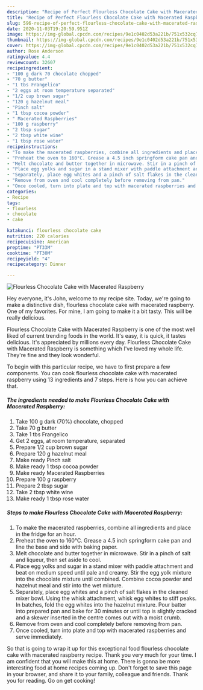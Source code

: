 ```yaml
---
description: "Recipe of Perfect Flourless Chocolate Cake with Macerated Raspberry"
title: "Recipe of Perfect Flourless Chocolate Cake with Macerated Raspberry"
slug: 596-recipe-of-perfect-flourless-chocolate-cake-with-macerated-raspberry
date: 2020-11-03T19:20:59.951Z
image: https://img-global.cpcdn.com/recipes/9e1c0402d53a221b/751x532cq70/flourless-chocolate-cake-with-macerated-raspberry-recipe-main-photo.jpg
thumbnail: https://img-global.cpcdn.com/recipes/9e1c0402d53a221b/751x532cq70/flourless-chocolate-cake-with-macerated-raspberry-recipe-main-photo.jpg
cover: https://img-global.cpcdn.com/recipes/9e1c0402d53a221b/751x532cq70/flourless-chocolate-cake-with-macerated-raspberry-recipe-main-photo.jpg
author: Rose Anderson
ratingvalue: 4.4
reviewcount: 32607
recipeingredient:
- "100 g dark 70 chocolate chopped"
- "70 g butter"
- "1 tbs Frangelico"
- "2 eggs at room temperature separated"
- "1/2 cup brown sugar"
- "120 g hazelnut meal"
- "Pinch salt"
- "1 tbsp cocoa powder"
- " Macerated Raspberries"
- "100 g raspberry"
- "2 tbsp sugar"
- "2 tbsp white wine"
- "1 tbsp rose water"
recipeinstructions:
- "To make the macerated raspberries, combine all ingredients and place in the fridge for an hour."
- "Preheat the oven to 160°C. Grease a 4.5 inch springform cake pan and line the base and side with baking paper."
- "Melt chocolate and butter together in microwave. Stir in a pinch of salt and liqueur, then set aside to cool."
- "Place egg yolks and sugar in a stand mixer with paddle attachment and beat on medium speed until pale and creamy. Stir the egg yolk mixture into the chocolate mixture until combined. Combine cocoa powder and hazelnut meal and stir into the wet mixture."
- "Separately, place egg whites and a pinch of salt flakes in the cleaned mixer bowl. Using the whisk attachment, whisk egg whites to stiff peaks. In batches, fold the egg whites into the hazelnut mixture. Pour batter into prepared pan and bake for 30 minutes or until top is slightly cracked and a skewer inserted in the centre comes out with a moist crumb."
- "Remove from oven and cool completely before removing from pan."
- "Once cooled, turn into plate and top with macerated raspberries and serve immediately."
categories:
- Recipe
tags:
- flourless
- chocolate
- cake

katakunci: flourless chocolate cake 
nutrition: 220 calories
recipecuisine: American
preptime: "PT33M"
cooktime: "PT30M"
recipeyield: "4"
recipecategory: Dinner

---
```



![Flourless Chocolate Cake with Macerated Raspberry](https://img-global.cpcdn.com/recipes/9e1c0402d53a221b/751x532cq70/flourless-chocolate-cake-with-macerated-raspberry-recipe-main-photo.jpg)

Hey everyone, it's John, welcome to my recipe site. Today, we're going to make a distinctive dish, flourless chocolate cake with macerated raspberry. One of my favorites. For mine, I am going to make it a bit tasty. This will be really delicious.



Flourless Chocolate Cake with Macerated Raspberry is one of the most well liked of current trending foods in the world. It's easy, it is quick, it tastes delicious. It's appreciated by millions every day. Flourless Chocolate Cake with Macerated Raspberry is something which I've loved my whole life. They're fine and they look wonderful.


To begin with this particular recipe, we have to first prepare a few components. You can cook flourless chocolate cake with macerated raspberry using 13 ingredients and 7 steps. Here is how you can achieve that.

<!--inarticleads1-->

##### The ingredients needed to make Flourless Chocolate Cake with Macerated Raspberry:

1. Take 100 g dark (70%) chocolate, chopped
1. Take 70 g butter
1. Take 1 tbs Frangelico
1. Get 2 eggs, at room temperature, separated
1. Prepare 1/2 cup brown sugar
1. Prepare 120 g hazelnut meal
1. Make ready Pinch salt
1. Make ready 1 tbsp cocoa powder
1. Make ready  Macerated Raspberries
1. Prepare 100 g raspberry
1. Prepare 2 tbsp sugar
1. Take 2 tbsp white wine
1. Make ready 1 tbsp rose water




<!--inarticleads2-->

##### Steps to make Flourless Chocolate Cake with Macerated Raspberry:

1. To make the macerated raspberries, combine all ingredients and place in the fridge for an hour.
1. Preheat the oven to 160°C. Grease a 4.5 inch springform cake pan and line the base and side with baking paper.
1. Melt chocolate and butter together in microwave. Stir in a pinch of salt and liqueur, then set aside to cool.
1. Place egg yolks and sugar in a stand mixer with paddle attachment and beat on medium speed until pale and creamy. Stir the egg yolk mixture into the chocolate mixture until combined. Combine cocoa powder and hazelnut meal and stir into the wet mixture.
1. Separately, place egg whites and a pinch of salt flakes in the cleaned mixer bowl. Using the whisk attachment, whisk egg whites to stiff peaks. In batches, fold the egg whites into the hazelnut mixture. Pour batter into prepared pan and bake for 30 minutes or until top is slightly cracked and a skewer inserted in the centre comes out with a moist crumb.
1. Remove from oven and cool completely before removing from pan.
1. Once cooled, turn into plate and top with macerated raspberries and serve immediately.




So that is going to wrap it up for this exceptional food flourless chocolate cake with macerated raspberry recipe. Thank you very much for your time. I am confident that you will make this at home. There is gonna be more interesting food at home recipes coming up. Don't forget to save this page in your browser, and share it to your family, colleague and friends. Thank you for reading. Go on get cooking!
